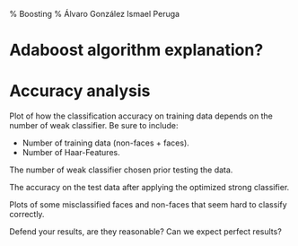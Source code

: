 % Boosting
% Álvaro González
  Ismael Peruga


# Adaboost algorithm explanation?

# Accuracy analysis

Plot of how the classification accuracy on training data depends on the number of weak classifier. Be sure to include:
- Number of training data (non-faces + faces).
- Number of Haar-Features.

The number of weak classifier chosen prior testing the data.

The accuracy on the test data after applying the optimized strong classifier.

Plots of some misclassified faces and non-faces that seem hard to classify correctly.

Defend your results, are they reasonable? Can we expect perfect results?

